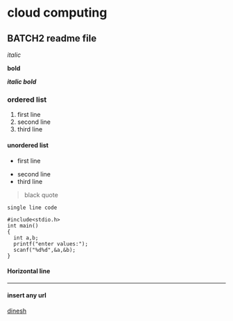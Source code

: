 # cloud computing
## BATCH2  readme file

*italic*

**bold**

***italic bold***

### ordered list
1. first line
2. second line
3. third line

#### unordered list
- first line
+ second line
+ third line

> black quote

`single line code`
```
#include<stdio.h>
int main()
{
  int a,b;
  printf("enter values:");
  scanf("%d%d",&a,&b);
}
```
 #### Horizontal line
 --------------------

#### insert any url
[dinesh](text2.txt)
